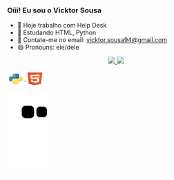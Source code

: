 ### Oiii! Eu sou o Vicktor Sousa 

- 🔭 Hoje trabalho com Help Desk
- 🌱 Estudando HTML, Python
- 💬 Contate-me no email: vicktor.sousa94@gmail.com
- 😄 Pronouns: ele/dele

<div align="center">
  <a href="https://github.com/vicktorsousa">
  <img height="180em" src="https://github-readme-stats.vercel.app/api?username=vicktorsousa&show_icons=true&theme=tokyonight&include_all_commits=true&count_private=true"/>
  <img height="180em" src="https://github-readme-stats.vercel.app/api/top-langs/?username=vicktorsousa&layout=compact&langs_count=7&theme=radical"/>
</div>
<div style="display: inline_block"><br>
  <img align="center" alt="Vick-Js" height="30" width="40" 
 src="https://raw.githubusercontent.com/devicons/devicon/master/icons/python/python-original.svg">
  <img align="center" alt="Vick-HTML" height="30" width="40" src="https://raw.githubusercontent.com/devicons/devicon/master/icons/html5/html5-original.svg">
    
  ![Snake animation](https://github.com/rafaballerini/rafaballerini/blob/output/github-contribution-grid-snake.svg)
  
